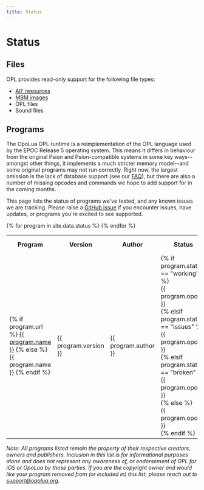 ```yaml
---
title: Status
---
```


# Status

## Files

OPL provides read-only support for the following file types:

- [AIF resources](http://fileformats.archiveteam.org/wiki/EPOC_AIF)
- [MBM images](http://fileformats.archiveteam.org/wiki/EPOC_MBM)
- OPL files
- Sound files

## Programs

The OpoLua OPL runtime is a reimplementation of the OPL language used by the EPOC Release 5 operating system. This means it differs in behaviour from the original Psion and Psion-compatible systems in some key ways--amongst other things, it implements a much stricter memory model--and some original programs may not run correctly. Right now, the largest omission is the lack of database support (see our [FAQ](/faq/)), but there are also a number of missing opcodes and commands we hope to add support for in the coming months.

This page lists the status of programs we've tested, and any known issues we are tracking. Please raise a [GitHub issue](/faq/#reporting-issues) if you encounter issues, have updates, or programs you're excited to see supported.

<table>
    <tr>
        <th>Program</th>
        <th>Version</th>
        <th>Author</th>
        <th>Status</th>
        <th>Comments / Issues</th>
    </tr>
    {% for program in site.data.status %}
        <tr>
            <td>
                {% if program.url %}
                    <a href="{{ program.url }}">{{ program.name }}</a>
                {% else %}
                    {{ program.name }}
                {% endif %}
            </td>
            <td>
                {{ program.version }}
            </td>
            <td>
                {{ program.author }}
            </td>
            <td>
                {% if program.status == "working" %}
                    <div class="status working" alt="Working in OpoLua {{ program.opolua }}" title="Working in OpoLua {{ program.opolua }}">{{ program.opolua }}</div>
                {% elsif program.status == "issues" %}
                    <div class="status issues" alt="Issues in OpoLua {{ program.opolua }}" title="Issues in OpoLua {{ program.opolua }}">{{ program.opolua }}</div>
                {% elsif program.status == "broken" %}
                    <div class="status broken" alt="Broken in OpoLua {{ program.opolua }}" title="Broken in OpoLua {{ program.opolua }}">{{ program.opolua }}</div>
                {% else %}
                    <div class="status" alt="{{ program.status }} in OpoLua {{ program.opolua }}" title="{{ program.status }} in OpoLua {{ program.opolua }}">{{ program.opolua }}</div>
                {% endif %}
            </td>
            <td>
                {{ program.comments }}
            </td>
        </tr>
    {% endfor %}
</table>

_Note: All programs listed remain the property of their respective creators, owners and publishers. Inclusion in this list is for informational purposes alone and does not represent any awareness of, or endorsement of OPL for iOS or OpoLua by those parties. If you are the copyright owner and would like your program removed from (or included in) this list, please reach out to [support@opolua.org](mailto:support@opolua.org)._
